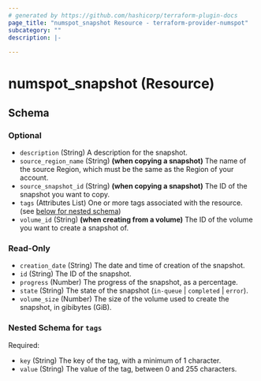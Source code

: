 ```yaml
---
# generated by https://github.com/hashicorp/terraform-plugin-docs
page_title: "numspot_snapshot Resource - terraform-provider-numspot"
subcategory: ""
description: |-
  
---
```


# numspot_snapshot (Resource)





<!-- schema generated by tfplugindocs -->
## Schema

### Optional

- `description` (String) A description for the snapshot.
- `source_region_name` (String) **(when copying a snapshot)** The name of the source Region, which must be the same as the Region of your account.
- `source_snapshot_id` (String) **(when copying a snapshot)** The ID of the snapshot you want to copy.
- `tags` (Attributes List) One or more tags associated with the resource. (see [below for nested schema](#nestedatt--tags))
- `volume_id` (String) **(when creating from a volume)** The ID of the volume you want to create a snapshot of.

### Read-Only

- `creation_date` (String) The date and time of creation of the snapshot.
- `id` (String) The ID of the snapshot.
- `progress` (Number) The progress of the snapshot, as a percentage.
- `state` (String) The state of the snapshot (`in-queue` \| `completed` \| `error`).
- `volume_size` (Number) The size of the volume used to create the snapshot, in gibibytes (GiB).

<a id="nestedatt--tags"></a>
### Nested Schema for `tags`

Required:

- `key` (String) The key of the tag, with a minimum of 1 character.
- `value` (String) The value of the tag, between 0 and 255 characters.
